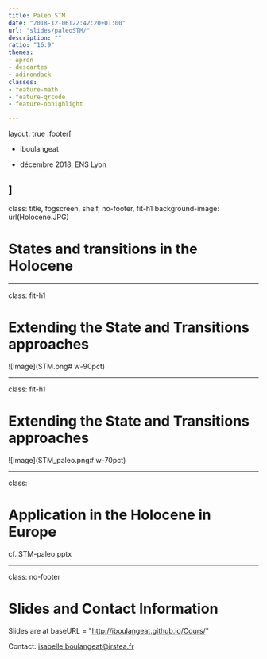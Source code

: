 ```yaml
---
title: Paleo STM
date: "2018-12-06T22:42:20+01:00"
url: "slides/paleoSTM/"
description: ""
ratio: "16:9"
themes:
- apron
- descartes
- adirondack
classes:
- feature-math
- feature-qrcode
- feature-nohighlight

---
```

layout: true
.footer[
<!-- - @DrIsaBlg -->
- <i class="fab fa-github"></i>iboulangeat
<!-- - isabelle.boulangeat@irstea.fr -->
- décembre 2018, ENS Lyon
<!-- - ![logo](/img/logo.jpg) -->
]
---

class: title, fogscreen, shelf, no-footer, fit-h1
background-image: url(Holocene.JPG)

# States and transitions in the Holocene

---
class: fit-h1
# Extending the State and Transitions approaches
![Image](STM.png# w-90pct)

---
class: fit-h1
# Extending the State and Transitions approaches
![Image](STM_paleo.png# w-70pct)

---
class:
# Application in the Holocene in Europe
cf. STM-paleo.pptx

---
class: no-footer
# Slides and Contact Information

Slides are at baseURL = "http://iboulangeat.github.io/Cours/"

Contact: isabelle.boulangeat@irstea.fr
